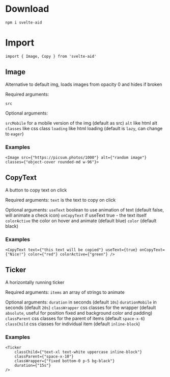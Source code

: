 # Download
`npm i svelte-aid`

# Import

`import { Image, Copy } from 'svelte-aid'`


## Image
Alternative to default img, loads images from opacity 0 and hides if broken

Required arguments:

`src`

Optional arguments:

`srcMobile` for a mobile version of the img (default as src)
`alt` like html alt
`classes` like css class
`loading` like html loading (default is `lazy`, can change to `eager`)

### Examples
`<Image src={"https://picsum.photos/1000"} alt={"random image"} classes={"object-cover rounded-md w-96"}>`

## CopyText
A button to copy text on click

Required arguments:
`text` is the text to copy on click

Optional arguments:
`useText` boolean to use animation of text (default false, will animate a check icon)
`onCopyText` if useText true - the text itself
`colorActive` the color on hover and animate (default blue)
`color` (default black)

### Examples
`<CopyText text={"this text will be copied"} useText={true} onCopyText={"Nice!"} color={"red"} colorActive={"green"} />`

## Ticker
A horizontally running ticker

Required arguments:
`items` an array of strings to animate

Optional arguments:
`duration` in seconds (default `10s`)
`durationMobile` in seconds (default `20s`)
`classWrapper` css classes for the wrapper (default `absolute`, useful for position fixed and background color and padding)
`classParent` css classes for the parent of items (default `space-x-6`)
`classChild` css classes for individual item (default `inline-block`)

### Examples
```
<Ticker
    classChild={"text-xl text-white uppercase inline-block"}
    classParent={"space-x-10"}
    classWrapper={"fixed bottom-0 p-5 bg-black"}
    duration={"15s"}
/>
```